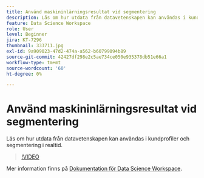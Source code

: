 ```yaml
---
title: Använd maskininlärningsresultat vid segmentering
description: Läs om hur utdata från datavetenskapen kan användas i kundprofiler och segmentering i realtid.
feature: Data Science Workspace
role: User
level: Beginner
jira: KT-7296
thumbnail: 333711.jpg
exl-id: 9a909023-47d2-474a-a562-b60799094b89
source-git-commit: 42427df298e2c5ae734ce050e935378db51e66a1
workflow-type: tm+mt
source-wordcount: '60'
ht-degree: 0%

---
```


# Använd maskininlärningsresultat vid segmentering

Läs om hur utdata från datavetenskapen kan användas i kundprofiler och segmentering i realtid.

>[!VIDEO](https://video.tv.adobe.com/v/333711)

Mer information finns på [Dokumentation för Data Science Workspace](https://experienceleague.adobe.com/docs/experience-platform/data-science-workspace/home.html).
